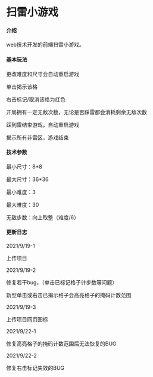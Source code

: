 # 扫雷小游戏

#### 介绍
web技术开发的前端扫雷小游戏。
#### 基本玩法

更改难度和尺寸会自动重启游戏

单击揭示该格

右击标记/取消该格为红色

开局拥有一定无敌次数，无论是否踩雷都会消耗剩余无敌次数

踩到雷结束游戏，自动重启游戏

揭示所有非雷区，游戏结束

#### 技术参数

最小尺寸：8*8

最大尺寸：36*36

最小难度：3

最大难度：30

无敌步数：向上取整（难度/6）

#### 更新日志

2021/9/19-1

上传项目

2021/9/19-2

修复若干bug，（单击已标记格子计步数等问题）

新型单击或右击已揭示格子会高亮格子的掩码计数范围

2021/9/19-3

上传项目网页图标

2021/9/22-1

修复高亮格子的掩码计数范围后无法恢复的BUG

2021/9/22-2

修复右击标记失效的BUG

